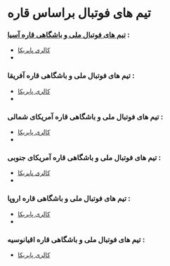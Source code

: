 # تیم های فوتبال براساس قاره

### **[تیم های فوتبال ملی و باشگاهی قاره آسیا](https://fitpic.ir/football-team/continental/asia/) :**
-    [کالری پاپریکا](https://fitpic.ir/calculating-calories/paprika/)
-    
### **تیم های فوتبال ملی و باشگاهی قاره آفریقا :**
-    [کالری پاپریکا](https://fitpic.ir/calculating-calories/paprika/)
-    
### **تیم های فوتبال ملی و باشگاهی قاره آمریکای شمالی :**
-    [کالری پاپریکا](https://fitpic.ir/calculating-calories/paprika/)
-    
### **تیم های فوتبال ملی و باشگاهی قاره آمریکای جنوبی :**
-    [کالری پاپریکا](https://fitpic.ir/calculating-calories/paprika/)
-    
### **تیم های فوتبال ملی و باشگاهی قاره اروپا :**
-    [کالری پاپریکا](https://fitpic.ir/calculating-calories/paprika/)
-    
### **تیم های فوتبال ملی و باشگاهی قاره اقیانوسیه :**
-    [کالری پاپریکا](https://fitpic.ir/calculating-calories/paprika/)
